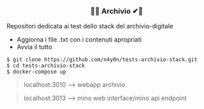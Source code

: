 <center><h3> 🔧❌ Archivio ✔🔧 </h3></center>

Repositori dedicata ai test dello stack del archivio-digitale

- Aggiorna i file .txt con i contenuti apropriati
- Avvia il tutto

```shell
$ git clone https://github.com/n4y0n/tests-archivio-stack.git
$ cd tests-archivio-stack
$ docker-compose up
```
> localhost:3010 --> webapp archivio

> localhost:3013 --> mino web interface/mino api endpoint
